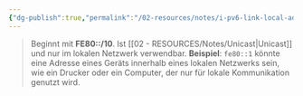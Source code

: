 ```yaml
---
{"dg-publish":true,"permalink":"/02-resources/notes/i-pv6-link-local-adresse/","tags":["informatik/netzwerk/ip/ipv6"],"noteIcon":"","updated":"2025-10-29T12:59:06.984+01:00"}
---
```


> Beginnt mit **FE80::/10**. Ist [[02 - RESOURCES/Notes/Unicast\|Unicast]] und nur im lokalen Netzwerk verwendbar. **Beispiel**: `fe80::1` könnte eine Adresse eines Geräts innerhalb eines lokalen Netzwerks sein, wie ein Drucker oder ein Computer, der nur für lokale Kommunikation genutzt wird.